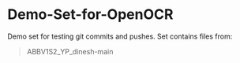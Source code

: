 # Demo-Set-for-OpenOCR
Demo set for testing git commits and pushes.
Set contains files from:
  >  ABBV1S2_YP_dinesh-main
